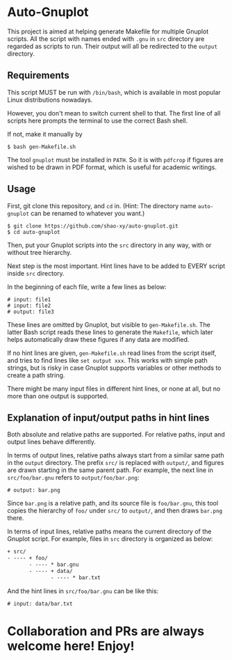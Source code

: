 # Auto-Gnuplot
This project is aimed at helping generate Makefile for multiple Gnuplot scripts. All the script with names ended with `.gnu` in `src` directory are regarded as scripts to run. Their output will all be redirected to the `output` directory.

## Requirements

This script MUST be run with `/bin/bash`, which is available in most popular Linux distributions nowadays.

However, you don't mean to switch current shell to that. The first line of all scripts here prompts the terminal to use the correct Bash shell.

If not, make it manually by 

```shell
$ bash gen-Makefile.sh
```

The tool `gnuplot` must be installed in `PATH`. So it is with `pdfcrop` if figures are wished to be drawn in PDF format, which is useful for academic writings.

## Usage

First, git clone this repository, and `cd` in. (Hint: The directory name `auto-gnuplot` can be renamed to whatever you want.)

```shell
$ git clone https://github.com/shao-xy/auto-gnuplot.git
$ cd auto-gnuplot
```

Then, put your Gnuplot scripts into the `src` directory in any way, with or without tree hierarchy.

Next step is the most important. Hint lines have to be added to EVERY script inside `src` directory.

In the beginning of each file, write a few lines as below:

```gnuplot
# input: file1
# input: file2
# output: file3
```

These lines are omitted by Gnuplot, but visible to `gen-Makefile.sh`. The latter Bash script reads these lines to generate the `Makefile`, which later helps automatically draw these figures if any data are modified.

If no hint lines are given, `gen-Makefile.sh` read lines from the script itself, and tries to find lines like `set output xxx`. This works with simple path strings, but is risky in case Gnuplot supports variables or other methods to create a path string.

There might be many input files in different hint lines, or none at all, but no more than one output is supported.

## Explanation of input/output paths in hint lines

Both absolute and relative paths are supported. For relative paths, input and output lines behave differently.

In terms of output lines, relative paths always start from a similar same path in the `output` directory. The prefix `src/` is replaced with `output/`, and figures are drawn starting in the same parent path. For example, the next line in `src/foo/bar.gnu` refers to `output/foo/bar.png`:

```gnuplot
# output: bar.png
```
Since `bar.png` is a relative path, and its source file is `foo/bar.gnu`, this tool copies the hierarchy of `foo/` under `src/` to `output/`, and then draws `bar.png` there.

In terms of input lines, relative paths means the current directory of the Gnuplot script. For example, files in `src` directory is organized as below:

```txt
+ src/
- ---- + foo/
       - ---- * bar.gnu
       - ---- + data/
              - ---- * bar.txt
```

And the hint lines in `src/foo/bar.gnu` can be like this:

```gnuplot
# input: data/bar.txt
```

# Collaboration and PRs are always welcome here! Enjoy!
